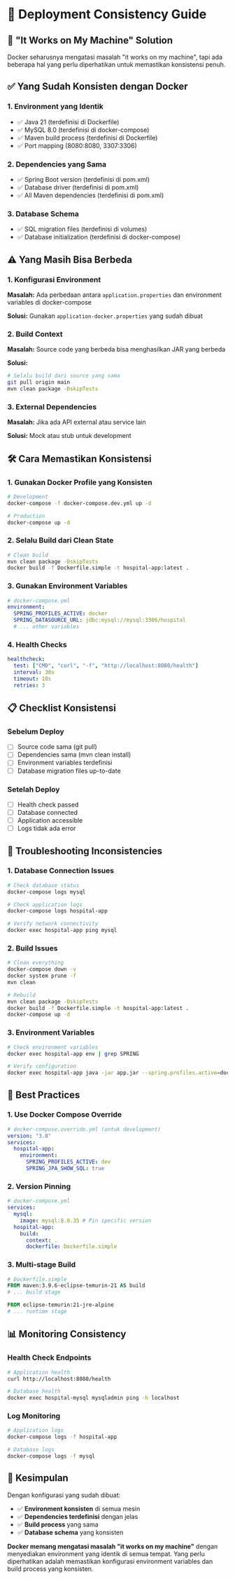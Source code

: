 # 🔄 Deployment Consistency Guide

## 🎯 **"It Works on My Machine" Solution**

Docker seharusnya mengatasi masalah "it works on my machine", tapi ada beberapa hal yang perlu diperhatikan untuk memastikan konsistensi penuh.

## ✅ **Yang Sudah Konsisten dengan Docker**

### **1. Environment yang Identik**

- ✅ Java 21 (terdefinisi di Dockerfile)
- ✅ MySQL 8.0 (terdefinisi di docker-compose)
- ✅ Maven build process (terdefinisi di Dockerfile)
- ✅ Port mapping (8080:8080, 3307:3306)

### **2. Dependencies yang Sama**

- ✅ Spring Boot version (terdefinisi di pom.xml)
- ✅ Database driver (terdefinisi di pom.xml)
- ✅ All Maven dependencies (terdefinisi di pom.xml)

### **3. Database Schema**

- ✅ SQL migration files (terdefinisi di volumes)
- ✅ Database initialization (terdefinisi di docker-compose)

## ⚠️ **Yang Masih Bisa Berbeda**

### **1. Konfigurasi Environment**

**Masalah:** Ada perbedaan antara `application.properties` dan environment variables di docker-compose

**Solusi:** Gunakan `application-docker.properties` yang sudah dibuat

### **2. Build Context**

**Masalah:** Source code yang berbeda bisa menghasilkan JAR yang berbeda

**Solusi:**

```bash
# Selalu build dari source yang sama
git pull origin main
mvn clean package -DskipTests
```

### **3. External Dependencies**

**Masalah:** Jika ada API external atau service lain

**Solusi:** Mock atau stub untuk development

## 🛠️ **Cara Memastikan Konsistensi**

### **1. Gunakan Docker Profile yang Konsisten**

```bash
# Development
docker-compose -f docker-compose.dev.yml up -d

# Production
docker-compose up -d
```

### **2. Selalu Build dari Clean State**

```bash
# Clean build
mvn clean package -DskipTests
docker build -f Dockerfile.simple -t hospital-app:latest .
```

### **3. Gunakan Environment Variables**

```yaml
# docker-compose.yml
environment:
  SPRING_PROFILES_ACTIVE: docker
  SPRING_DATASOURCE_URL: jdbc:mysql://mysql:3306/hospital
  # ... other variables
```

### **4. Health Checks**

```yaml
healthcheck:
  test: ["CMD", "curl", "-f", "http://localhost:8080/health"]
  interval: 30s
  timeout: 10s
  retries: 3
```

## 📋 **Checklist Konsistensi**

### **Sebelum Deploy**

- [ ] Source code sama (git pull)
- [ ] Dependencies sama (mvn clean install)
- [ ] Environment variables terdefinisi
- [ ] Database migration files up-to-date

### **Setelah Deploy**

- [ ] Health check passed
- [ ] Database connected
- [ ] Application accessible
- [ ] Logs tidak ada error

## 🔧 **Troubleshooting Inconsistencies**

### **1. Database Connection Issues**

```bash
# Check database status
docker-compose logs mysql

# Check application logs
docker-compose logs hospital-app

# Verify network connectivity
docker exec hospital-app ping mysql
```

### **2. Build Issues**

```bash
# Clean everything
docker-compose down -v
docker system prune -f
mvn clean

# Rebuild
mvn clean package -DskipTests
docker build -f Dockerfile.simple -t hospital-app:latest .
docker-compose up -d
```

### **3. Environment Variables**

```bash
# Check environment variables
docker exec hospital-app env | grep SPRING

# Verify configuration
docker exec hospital-app java -jar app.jar --spring.profiles.active=docker
```

## 🎯 **Best Practices**

### **1. Use Docker Compose Override**

```yaml
# docker-compose.override.yml (untuk development)
version: "3.8"
services:
  hospital-app:
    environment:
      SPRING_PROFILES_ACTIVE: dev
      SPRING_JPA_SHOW_SQL: true
```

### **2. Version Pinning**

```yaml
# docker-compose.yml
services:
  mysql:
    image: mysql:8.0.35 # Pin specific version
  hospital-app:
    build:
      context: .
      dockerfile: Dockerfile.simple
```

### **3. Multi-stage Build**

```dockerfile
# Dockerfile.simple
FROM maven:3.9.6-eclipse-temurin-21 AS build
# ... build stage

FROM eclipse-temurin:21-jre-alpine
# ... runtime stage
```

## 📊 **Monitoring Consistency**

### **Health Check Endpoints**

```bash
# Application health
curl http://localhost:8080/health

# Database health
docker exec hospital-mysql mysqladmin ping -h localhost
```

### **Log Monitoring**

```bash
# Application logs
docker-compose logs -f hospital-app

# Database logs
docker-compose logs -f mysql
```

## 🎉 **Kesimpulan**

Dengan konfigurasi yang sudah dibuat:

- ✅ **Environment konsisten** di semua mesin
- ✅ **Dependencies terdefinisi** dengan jelas
- ✅ **Build process** yang sama
- ✅ **Database schema** yang konsisten

**Docker memang mengatasi masalah "it works on my machine"** dengan menyediakan environment yang identik di semua tempat. Yang perlu diperhatikan adalah memastikan konfigurasi environment variables dan build process yang konsisten.
